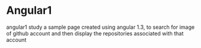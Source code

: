 # Angular1
angular1 study
 a sample page created using angular 1.3, to search for image of github account and then display the repositories associated with that account

